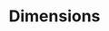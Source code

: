 ---
bigquery: https://console.cloud.google.com/bigquery?p=covid-19-dimensions-ai&page=table&d=data&t=publications
contributors: Digital Science, https://www.digital-science.com/
cost: Free for personal, non-commercial use.
description: Dimensions contains more than 100 million publications, ranging from
  articles published in scholarly journals, books and book chapters, to preprints
  and conference proceedings. All publications are contextualized with linked data
  sets, funding, publications, patents, clinical trials, and policy documents. You
  can also view associated categories, funders, institutions, and researcher profiles.
documentation: https://docs.dimensions.ai/bigquery/index.html
last_edit: Mon, 04 Apr 2022 19:04:00 GMT
location: https://www.dimensions.ai/products/free/
maintained_by: Digital Science, https://www.digital-science.com/
schema_fields: '[''funder_org_acronyms'', ''abstract'', ''start_date'', ''acronyms'',
  ''volume'', ''category_hrcs_rac'', ''linkout'', ''original_assignee'', ''book_series_title'',
  ''associated_publication_pmid'', ''funding_amount'', ''publication_date'', ''issue'',
  ''patent_ids'', ''priority_date'', ''associated_publication_arxiv_id'', ''subtitles'',
  ''investigators'', ''open_access_categories_v2'', ''funder_org_state_codes'', ''category_rcdc'',
  ''category_sdg'', ''altmetrics'', ''license'', ''pmcid'', ''funder_org'', ''aliases'',
  ''email_address'', ''category_uoa'', ''research_org_countries'', ''category_icrp_ct'',
  ''citations'', ''funder_org_countries'', ''external_ids'', ''organisation_details'',
  ''pages'', ''phase'', ''date_online'', ''date_normal'', ''original_assignee_countries'',
  ''date_inserted'', ''isbn'', ''research_org_city_names'', ''parent_id'', ''created_date'',
  ''eisbn'', ''assignee_orgs'', ''end_year'', ''legal_events'', ''original_assignee_orgs'',
  ''associated_publication_doi'', ''labels'', ''resulting_publication_doi'', ''filing_date'',
  ''repository_url'', ''assignee_countries'', ''type'', ''funder_countries'', ''jurisdiction'',
  ''funder_orgs'', ''funding_gbp'', ''current_assignee_countries'', ''status'', ''filing_status'',
  ''priority_year'', ''repository_id'', ''family_id'', ''editors'', ''associated_grant_ids'',
  ''registry'', ''title'', ''repository_name'', ''inventor_names'', ''start_year'',
  ''date_imported_gbq'', ''category_bra'', ''proceedings_title'', ''funder_org_cities'',
  ''funding_aud'', ''funding_nzd'', ''name'', ''granted_year'', ''research_org_state_names'',
  ''types'', ''book_title'', ''source_id'', ''journal'', ''acronym'', ''relationships'',
  ''mesh_terms'', ''metrics'', ''cpc'', ''date_print'', ''year'', ''date_modified'',
  ''legal_status'', ''category_icrp_cso'', ''clinical_trial_ids'', ''doi'', ''foa_number'',
  ''arxiv_id'', ''gender'', ''category_for'', ''funding_currency'', ''supporting_grant_ids'',
  ''current_assignee'', ''funding_chf'', ''ipcr'', ''description'', ''researcher_ids'',
  ''resulting_publication_ids'', ''expiration_year'', ''mesh_headings'', ''funding_cad'',
  ''cited_by_ids'', ''authors'', ''pmid'', ''acknowledgements'', ''family_count'',
  ''address'', ''categories'', ''journal_lists'', ''conditions'', ''expiration_date'',
  ''category_hrcs_hc'', ''current_assignee_orgs'', ''granted_date'', ''application_number'',
  ''embargo_date'', ''funding_jpy'', ''language'', ''kind'', ''funding_usd'', ''original_abstract'',
  ''family_members_ids'', ''active_years'', ''citation_string'', ''filing_year'',
  ''established'', ''publication_ids'', ''associated_publication_id'', ''grant_number'',
  ''publication_year'', ''research_org_country_names'', ''interventions'', ''open_access_categories'',
  ''funding_details'', ''citations_count'', ''reference_ids'', ''end_date'', ''publisher'',
  ''original_title'', ''research_org_cities'', ''research_org_state_codes'', ''category_hra'',
  ''brief_title'', ''funding_cny'', ''date'', ''funding_eur'', ''research_orgs'',
  ''conference'', ''concepts'', ''id'', ''wikipedia_url'', ''links'']'
shortname: dimensions
tags:
- scholarly literature
- patents
- funding
- clinical trials
- academic profiles
terms_of_use: 'Use of both the Dimensions COVID-19 dataset and full Dimensions dataset
  are subject to the Dimensions Terms of use: https://www.dimensions.ai/policies-terms-legal '
title: Dimensions
uuid: dcff88bd-fe6b-4fdb-8159-809bf9d7bc1c
---